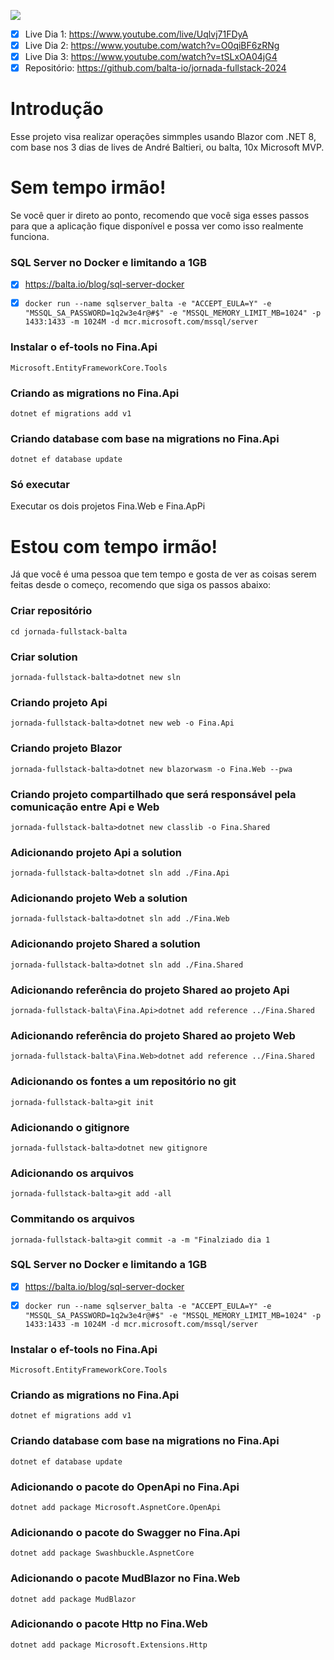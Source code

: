 ![](https://d335luupugsy2.cloudfront.net/cms/files/55993/1714398976/$e5d5hnqw2sh)

- [x] Live Dia 1: https://www.youtube.com/live/Uqlvj71FDyA
- [x] Live Dia 2: https://www.youtube.com/watch?v=O0qiBF6zRNg
- [x] Live Dia 3: https://www.youtube.com/watch?v=tSLxOA04jG4
- [x] Repositório: https://github.com/balta-io/jornada-fullstack-2024

# Introdução

Esse projeto visa realizar operações simmples usando Blazor com .NET 8, com base nos 3 dias de lives de André Baltieri, ou balta, 10x Microsoft MVP.

# Sem tempo irmão!

Se você quer ir direto ao ponto, recomendo que você siga esses passos para que a aplicação fique disponível e possa ver como isso realmente funciona.

### SQL Server no Docker e limitando a 1GB
- [x] https://balta.io/blog/sql-server-docker

- [x] ``docker run --name sqlserver_balta -e "ACCEPT_EULA=Y" -e "MSSQL_SA_PASSWORD=1q2w3e4r@#$" -e "MSSQL_MEMORY_LIMIT_MB=1024" -p 1433:1433 -m 1024M -d mcr.microsoft.com/mssql/server``

### Instalar o ef-tools no Fina.Api
``Microsoft.EntityFrameworkCore.Tools``

### Criando as migrations no Fina.Api
``dotnet ef migrations add v1``

### Criando database com base na migrations no Fina.Api
``dotnet ef database update``

### Só executar
Executar os dois projetos Fina.Web e Fina.ApPi

# Estou com tempo irmão!

Já que você é uma pessoa que tem tempo e gosta de ver as coisas serem feitas desde o começo, recomendo que siga os passos abaixo:

### Criar repositório
``cd jornada-fullstack-balta``

### Criar solution
``jornada-fullstack-balta>dotnet new sln``

### Criando projeto Api
``jornada-fullstack-balta>dotnet new web -o Fina.Api``

### Criando projeto Blazor
``jornada-fullstack-balta>dotnet new blazorwasm -o Fina.Web --pwa``

### Criando projeto compartilhado que será responsável pela comunicação entre Api e Web
``jornada-fullstack-balta>dotnet new classlib -o Fina.Shared``

### Adicionando projeto Api a solution
``jornada-fullstack-balta>dotnet sln add ./Fina.Api``

### Adicionando projeto Web a solution
``jornada-fullstack-balta>dotnet sln add ./Fina.Web``

### Adicionando projeto Shared a solution
``jornada-fullstack-balta>dotnet sln add ./Fina.Shared``

### Adicionando referência do projeto Shared ao projeto Api
``jornada-fullstack-balta\Fina.Api>dotnet add reference ../Fina.Shared``

### Adicionando referência do projeto Shared ao projeto Web
``jornada-fullstack-balta\Fina.Web>dotnet add reference ../Fina.Shared``

### Adicionando os fontes a um repositório no git
``jornada-fullstack-balta>git init``

### Adicionando o gitignore
``jornada-fullstack-balta>dotnet new gitignore``

### Adicionando os arquivos
``jornada-fullstack-balta>git add -all``

### Commitando os arquivos
``jornada-fullstack-balta>git commit -a -m "Finalziado dia 1``

### SQL Server no Docker e limitando a 1GB
- [x] https://balta.io/blog/sql-server-docker

- [x] ``docker run --name sqlserver_balta -e "ACCEPT_EULA=Y" -e "MSSQL_SA_PASSWORD=1q2w3e4r@#$" -e "MSSQL_MEMORY_LIMIT_MB=1024" -p 1433:1433 -m 1024M -d mcr.microsoft.com/mssql/server``

### Instalar o ef-tools no Fina.Api
``Microsoft.EntityFrameworkCore.Tools``

### Criando as migrations no Fina.Api
``dotnet ef migrations add v1``

### Criando database com base na migrations no Fina.Api
``dotnet ef database update``

### Adicionando o pacote do OpenApi no Fina.Api
``dotnet add package Microsoft.AspnetCore.OpenApi``

### Adicionando o pacote do Swagger no Fina.Api 
``dotnet add package Swashbuckle.AspnetCore``

### Adicionando o pacote MudBlazor no Fina.Web
``dotnet add package MudBlazor``

### Adicionando o pacote Http no Fina.Web
``dotnet add package Microsoft.Extensions.Http``
